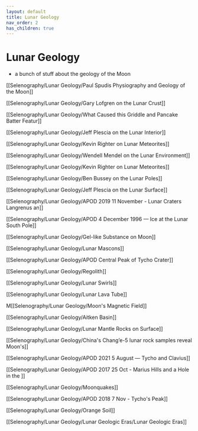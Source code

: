 ```yaml
---
layout: default
title: Lunar Geology
nav_order: 2
has_children: true
---
```


# Lunar Geology

- a bunch of stuff about the geology of the Moon

[[Selenography/Lunar Geology/Paul Spudis Physiography and Geology of the Moon]]

[[Selenography/Lunar Geology/Gary Lofgren on the Lunar Crust]]

[[Selenography/Lunar Geology/What Caused this Griddle and Pancake Batter Featur]]

[[Selenography/Lunar Geology/Jeff Plescia on the Lunar Interior]]

[[Selenography/Lunar Geology/Kevin Righter on Lunar Meteorites]]

[[Selenography/Lunar Geology/Wendell Mendel on the Lunar Environment]]

[[Selenography/Lunar Geology/Kevin Righter on Lunar Meteorites]]

[[Selenography/Lunar Geology/Ben Bussey on the Lunar Poles]]

[[Selenography/Lunar Geology/Jeff Plescia on the Lunar Surface]]

[[Selenography/Lunar Geology/APOD 2019 11 November - Lunar Craters Langrenus an]]

[[Selenography/Lunar Geology/APOD 4 December 1996 — Ice at the Lunar South Pole]]

[[Selenography/Lunar Geology/Gel-like Substance on Moon]]

[[Selenography/Lunar Geology/Lunar Mascons]]

[[Selenography/Lunar Geology/APOD Central Peak of Tycho Crater]]

[[Selenography/Lunar Geology/Regolith]]

[[Selenography/Lunar Geology/Lunar Swirls]]

[[Selenography/Lunar Geology/Lunar Lava Tube]]

M[[Selenography/Lunar Geology/Moon's Magnetic Field]]

[[Selenography/Lunar Geology/Aitken Basin]]

[[Selenography/Lunar Geology/Lunar Mantle Rocks on Surface]]

[[Selenography/Lunar Geology/China's Chang’e-5 lunar rock samples reveal Moon's]]

[[Selenography/Lunar Geology/APOD 2021 5 August — Tycho and Clavius]]

[[Selenography/Lunar Geology/APOD 2017 25 Oct - Marius Hills and a Hole in the ]]

[[Selenography/Lunar Geology/Moonquakes]]

[[Selenography/Lunar Geology/APOD 2018 7 Nov - Tycho's Peak]]

[[Selenography/Lunar Geology/Orange Soil]]

[[Selenography/Lunar Geology/Lunar Geologic Eras/Lunar Geologic Eras]]
